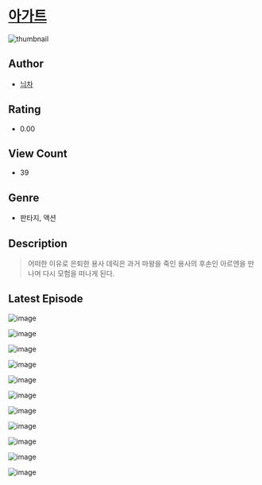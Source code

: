 # [아가트](https://comic.naver.com/challenge/list?titleId=811193)
![thumbnail](https://image-comic.pstatic.net/user_contents_data/challenge_comic/2023/05/25/319806/upload_7363440788181693496_480x623.jpeg)

## Author
- [늬차](https://comic.naver.com/artistTitle?id=319806)

## Rating
- 0.00

## View Count
- 39

## Genre
- 판타지, 액션

## Description
> 어떠한 이유로 은퇴한 용사 데릭은 과거 마왕을 죽인 용사의 후손인 아르엔을 만나며 다시 모험을 떠나게 된다.


## Latest Episode
![image](https://image-comic.pstatic.net/user_contents_data/challenge_comic/2023/05/25/319806/upload_3978427133385127524.jpeg)

![image](https://image-comic.pstatic.net/user_contents_data/challenge_comic/2023/05/25/319806/upload_3558746621082024291.jpeg)

![image](https://image-comic.pstatic.net/user_contents_data/challenge_comic/2023/05/25/319806/upload_3832952941206124337.jpeg)

![image](https://image-comic.pstatic.net/user_contents_data/challenge_comic/2023/05/25/319806/upload_3616497369030866224.jpeg)

![image](https://image-comic.pstatic.net/user_contents_data/challenge_comic/2023/05/25/319806/upload_7364006857036882489.jpeg)

![image](https://image-comic.pstatic.net/user_contents_data/challenge_comic/2023/05/25/319806/upload_3906653015849132389.jpeg)

![image](https://image-comic.pstatic.net/user_contents_data/challenge_comic/2023/05/25/319806/upload_7364901855206859577.jpeg)

![image](https://image-comic.pstatic.net/user_contents_data/challenge_comic/2023/05/25/319806/upload_7003995937960190513.jpeg)

![image](https://image-comic.pstatic.net/user_contents_data/challenge_comic/2023/05/25/319806/upload_3486411051763841081.jpeg)

![image](https://image-comic.pstatic.net/user_contents_data/challenge_comic/2023/05/25/319806/upload_3906135141526876212.jpeg)

![image](https://image-comic.pstatic.net/user_contents_data/challenge_comic/2023/05/25/319806/upload_7234018163554465331.jpeg)
